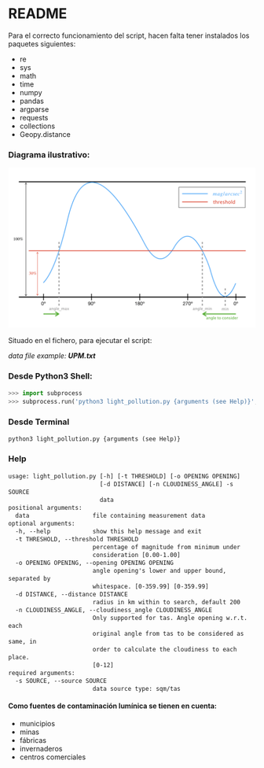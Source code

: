 # README

Para el correcto funcionamiento del script, hacen falta tener instalados los paquetes siguientes:

* re
* sys
* math
* time
* numpy
* pandas
* argparse
* requests
* collections
* Geopy.distance

### Diagrama ilustrativo:

![Illustrative diagram](https://github.com/XiaoLuo95/Light_pollution/blob/master/images/threshold.png)



Situado en el fichero, para ejecutar el script:

*data file example: __UPM.txt__* 

### Desde Python3 Shell:

```python
>>> import subprocess
>>> subprocess.run('python3 light_pollution.py {arguments (see Help)}', shell=True)
```

### Desde Terminal

```
python3 light_pollution.py {arguments (see Help)}
```

### Help
```
usage: light_pollution.py [-h] [-t THRESHOLD] [-o OPENING OPENING]
                          [-d DISTANCE] [-n CLOUDINESS_ANGLE] -s SOURCE
                          data
positional arguments:
  data                  file containing measurement data
optional arguments:
  -h, --help            show this help message and exit
  -t THRESHOLD, --threshold THRESHOLD
                        percentage of magnitude from minimum under
                        consideration [0.00-1.00]
  -o OPENING OPENING, --opening OPENING OPENING
                        angle opening's lower and upper bound, separated by
                        whitespace. [0-359.99] [0-359.99]
  -d DISTANCE, --distance DISTANCE
                        radius in km within to search, default 200
  -n CLOUDINESS_ANGLE, --cloudiness_angle CLOUDINESS_ANGLE
                        Only supported for tas. Angle opening w.r.t. each
                        original angle from tas to be considered as same, in
                        order to calculate the cloudiness to each place.
                        [0-12]
required arguments:
  -s SOURCE, --source SOURCE
                        data source type: sqm/tas
```

#### Como fuentes de contaminación lumínica se tienen en cuenta:
* municipios
* minas
* fábricas
* invernaderos
* centros comerciales

